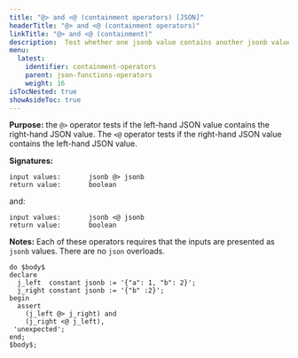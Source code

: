 ```yaml
---
title: "@> and <@ (containment operators) [JSON]"
headerTitle: "@> and <@ (containment operators)"
linkTitle: "@> and <@ (containment)"
description:  Test whether one jsonb value contains another jsonb value using the JSON containment operators (@> and <@).
menu:
  latest:
    identifier: containment-operators
    parent: json-functions-operators
    weight: 16
isTocNested: true
showAsideToc: true
---
```


**Purpose:** the `@>` operator tests if the left-hand JSON value contains the right-hand JSON value. The `<@` operator tests if the right-hand JSON value contains the left-hand JSON value.

**Signatures:**

```
input values:       jsonb @> jsonb
return value:       boolean
```
and:
```
input values:       jsonb <@ jsonb
return value:       boolean
```

**Notes:** Each of these operators requires that the inputs are presented as `jsonb` values. There are no `json` overloads.

```plpgsql
do $body$
declare
  j_left  constant jsonb := '{"a": 1, "b": 2}';
  j_right constant jsonb := '{"b" :2}';
begin
  assert
    (j_left @> j_right) and
    (j_right <@ j_left),
 'unexpected';
end;
$body$;
```
